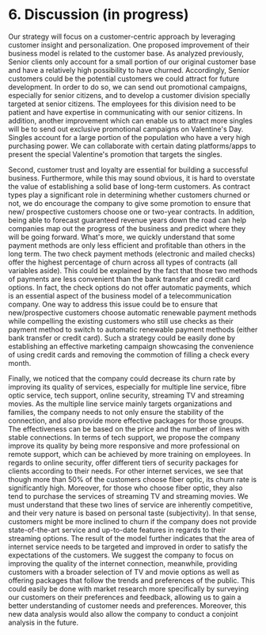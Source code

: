 # 6. Discussion (in progress)
Our strategy will focus on a customer-centric approach by leveraging customer insight and personalization. One proposed improvement of their business model is related to the customer base. As analyzed previously, Senior clients only account for a small portion of our original customer base and have a relatively high possibility to have churned. Accordingly, Senior customers could be the potential customers we could attract for future development. In order to do so, we can send out promotional campaigns, especially for senior citizens, and to develop a customer division specially targeted at senior citizens. The employees for this division need to be patient and have expertise in communicating with our senior citizens. In addition, another improvement which can enable us to attract more singles will be to send out exclusive promotional campaigns on Valentine's Day. Singles account for a large portion of the population who have a very high purchasing power. We can collaborate with certain dating platforms/apps to present the special Valentine's promotion that targets the singles.  

Second, customer trust and loyalty are essential for building a successful business. Furthermore, while this may sound obvious, it is hard to overstate the value of establishing a solid base of long-term customers. As contract types play a significant role in determining whether customers churned or not, we do encourage the company to give some promotion to ensure that new/ prospective customers choose one or two-year contracts. In addition, being able to forecast guaranteed revenue years down the road can help companies map out the progress of the business and predict where they will be going forward.
What's more, we quickly understand that some payment methods are only less efficient and profitable than others in the long term. The two check payment methods (electronic and mailed checks) offer the highest percentage of churn across all types of contracts (all variables aside). This could be explained by the fact that those two methods of payments are less convenient than the bank transfer and credit card options. In fact, the check options do not offer automatic payments, which is an essential aspect of the business model of a telecommunication company. One way to address this issue could be to ensure that new/prospective customers choose automatic renewable payment methods while compelling the existing customers who still use checks as their payment method to switch to automatic renewable payment methods (either bank transfer or credit card). Such a strategy could be easily done by establishing an effective marketing campaign showcasing the convenience of using credit cards and removing the commotion of filling a check every month. 

Finally, we noticed that the company could decrease its churn rate by improving its quality of services, especially for multiple line service, fibre optic service, tech support, online security, streaming TV and streaming movies. As the multiple line service mainly targets organizations and families, the company needs to not only ensure the stability of the connection, and also provide more effective packages for those groups. The effectiveness can be based on the price and the number of lines with stable connections. In terms of tech support, we propose the company improve its quality by being more responsive and more professional on remote support, which can be achieved by more training on employees. In regards to online security, offer different tiers of security packages for clients according to their needs. For other internet services, we see that though more than 50% of the customers choose fiber optic, its churn rate is significantly high. Moreover, for those who choose fiber optic, they also tend to purchase the services of streaming TV and streaming movies. We must understand that these two lines of service are inherently competitive, and their very nature is based on personal taste (subjectivity). In that sense, customers might be more inclined to churn if the company does not provide state-of-the-art service and up-to-date features in regards to their streaming options. The result of the model further indicates that the area of internet service needs to be targeted and improved in order to satisfy the expectations of the customers. We suggest the company to focus on improving the quality of the internet connection, meanwhile, providing customers with a broader selection of TV and movie options as well as offering packages that follow the trends and preferences of the public. This could easily be done with market research more specifically by surveying our customers on their preferences and feedback, allowing us to gain a better understanding of customer needs and preferences. Moreover, this new data analysis would also allow the company to conduct a conjoint analysis in the future. 
